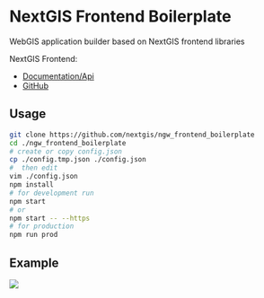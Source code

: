 # NextGIS Frontend Boilerplate

WebGIS application builder based on NextGIS frontend libraries

NextGIS Frontend: 
 - [Documentation/Api](http://code.nextgis.com)
 - [GitHub](https://github.com/nextgis/nextgisweb_frontend)

## Usage

```bash
git clone https://github.com/nextgis/ngw_frontend_boilerplate
cd ./ngw_frontend_boilerplate
# create or copy config.json
cp ./config.tmp.json ./config.json
#  then edit
vim ./config.json
npm install
# for development run
npm start
# or 
npm start -- --https
# for production
npm run prod
```

## Example

![](http://m-d.me/img/ss/20190604_163715.png)
